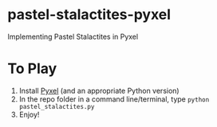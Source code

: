 # pastel-stalactites-pyxel
 Implementing Pastel Stalactites in Pyxel

# To Play
1) Install [Pyxel](https://github.com/kitao/pyxel) (and an appropriate Python version)
2) In the repo folder in a command line/terminal, type `python pastel_stalactites.py`
3) Enjoy!
